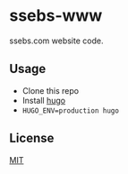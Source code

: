 # ssebs-www

ssebs.com website code. 

## Usage
- Clone this repo
- Install [hugo](https://gohugo.io/)
- `HUGO_ENV=production hugo`


## License
[MIT](./LICENSE)

